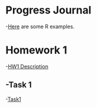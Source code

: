 # Progress Journal


-[Here](files/example_homework_0.html) are some R examples.

# Homework 1 

-[HW1 Description](files/hw1/IE582_Fall20_Homework1.pdf)

## -Task 1
-[Task1](files/hw1/task1.html)


